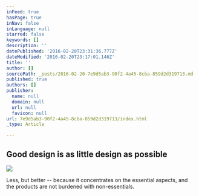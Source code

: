 ```yaml
---
inFeed: true
hasPage: true
inNav: false
inLanguage: null
starred: false
keywords: []
description: ''
datePublished: '2016-02-20T23:31:36.777Z'
dateModified: '2016-02-20T23:17:01.146Z'
title: ''
author: []
sourcePath: _posts/2016-02-20-7e9d5ab3-90f2-4a45-8cba-859d2d319713.md
published: true
authors: []
publisher:
  name: null
  domain: null
  url: null
  favicon: null
url: 7e9d5ab3-90f2-4a45-8cba-859d2d319713/index.html
_type: Article

---
```

## Good design is as little design as possible
![](https://s3-us-west-2.amazonaws.com/the-grid-img/p/6995447ae6548dd74728097b0cbaa2f2751f55a4.jpg)

Less, but better -- because it concentrates on the essential aspects, and the products are not burdened with non-essentials.